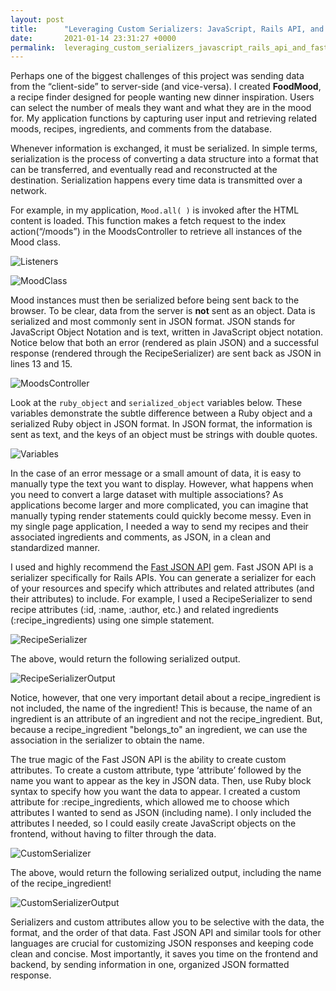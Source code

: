 ```yaml
---
layout: post
title:      "Leveraging Custom Serializers: JavaScript, Rails API, and Fast JSON API"
date:       2021-01-14 23:31:27 +0000
permalink:  leveraging_custom_serializers_javascript_rails_api_and_fast_json_api
---
```



Perhaps one of the biggest challenges of this project was sending data from the “client-side” to server-side (and vice-versa). I created **FoodMood**, a recipe finder designed for people wanting new dinner inspiration. Users can select the number of meals they want and what they are in the mood for. My application functions by capturing user input and retrieving related moods, recipes, ingredients, and comments from the database. 

Whenever information is exchanged, it must be serialized. In simple terms, serialization is the process of converting a data structure into a format that can be transferred, and eventually read and reconstructed at the destination. Serialization happens every time data is transmitted over a network. 

For example, in my application, `Mood.all( )` is invoked after the HTML content is loaded. This function makes a fetch request to the index action(“/moods”) in the MoodsController to retrieve all instances of the Mood class. 

 ![Listeners](https://i.imgur.com/g31clBg.png)
 
 ![MoodClass](https://i.imgur.com/Bl7YOku.png)
 
Mood instances must then be serialized before being sent back to the browser. To be clear, data from the server is **not** sent as an object. Data is serialized and most commonly sent in JSON format. JSON stands for JavaScript Object Notation and is text, written in JavaScript object notation. Notice below that both an error (rendered as plain JSON) and a successful response (rendered through the RecipeSerializer) are sent back as JSON in lines 13 and 15. 

 ![MoodsController](https://i.imgur.com/Q7LmU5w.png)
 
Look at the `ruby_object` and `serialized_object` variables below. These variables  demonstrate the subtle difference between a Ruby object and a serialized Ruby object in JSON format. In JSON format, the information is sent as text, and the keys of an object must be strings with double quotes. 

 ![Variables](https://i.imgur.com/QARVPZ3.png)

In the case of an error message or a small amount of data, it is easy to manually type the text you want to display. However, what happens when you need to convert a large dataset with multiple associations? As applications become larger and more complicated, you can imagine that manually typing render statements could quickly become messy. Even in my single page application, I needed a way to send my recipes and their associated ingredients and comments, as JSON, in a clean and standardized manner.

I used and highly recommend the [Fast JSON API](https://github.com/Netflix/fast_jsonapi) gem. Fast JSON API is a serializer specifically for Rails APIs. You can generate a serializer for each of your resources and specify which attributes and related attributes (and their attributes) to include. For example, I used a RecipeSerializer to send recipe attributes (:id, :name, :author, etc.) and related ingredients (:recipe_ingredients) using one simple statement. 

 ![RecipeSerializer](https://i.imgur.com/RzqKi9p.png)

The above, would return the following serialized output.

 ![RecipeSerializerOutput](https://i.imgur.com/vCGus1c.png)
 
Notice, however, that one very important detail about a recipe_ingredient is not included, the name of the ingredient! This is because, the name of an ingredient is an attribute of an ingredient and not the recipe_ingredient. But, because a recipe_ingredient "belongs_to" an ingredient, we can use the association in the serializer to obtain the name. 

The true magic of the Fast JSON API is the ability to create custom attributes. To create a custom attribute, type ‘attribute’ followed by the name you want to appear as the key in JSON data. Then, use Ruby block syntax to specify how you want the data to appear. I created a custom attribute for :recipe_ingredients, which allowed me to choose which attributes I wanted to send as JSON (including name). I only included the attributes I needed, so I could easily create JavaScript objects on the frontend, without having to filter through the data. 

 ![CustomSerializer](https://i.imgur.com/murxrHM.png)
 
The above, would return the following serialized output, including the name of the recipe_ingredient!

  ![CustomSerializerOutput](https://i.imgur.com/jgljjlv.png)

Serializers and custom attributes allow you to be selective with the data, the format, and the order of that data. Fast JSON API and similar tools for other languages are crucial for customizing JSON responses and keeping code clean and concise. Most importantly, it saves you time on the frontend and backend, by sending information in one, organized JSON formatted response.  
 
 
 
 
 
 

